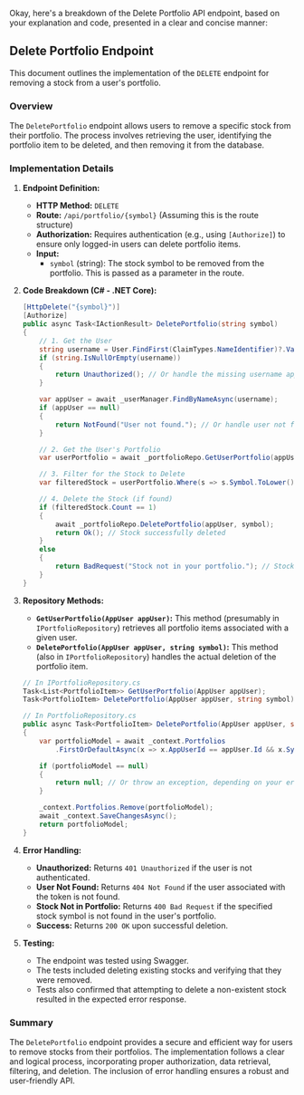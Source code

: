 Okay, here's a breakdown of the Delete Portfolio API endpoint, based on your explanation and code, presented in a clear and concise manner:

## Delete Portfolio Endpoint

This document outlines the implementation of the `DELETE` endpoint for removing a stock from a user's portfolio.

### Overview

The `DeletePortfolio` endpoint allows users to remove a specific stock from their portfolio. The process involves retrieving the user, identifying the portfolio item to be deleted, and then removing it from the database.

### Implementation Details

1.  **Endpoint Definition:**

    *   **HTTP Method:** `DELETE`
    *   **Route:** `/api/portfolio/{symbol}` (Assuming this is the route structure)
    *   **Authorization:** Requires authentication (e.g., using `[Authorize]`) to ensure only logged-in users can delete portfolio items.
    *   **Input:**
        *   `symbol` (string): The stock symbol to be removed from the portfolio. This is passed as a parameter in the route.

2.  **Code Breakdown (C# - .NET Core):**

    ```csharp
    [HttpDelete("{symbol}")]
    [Authorize]
    public async Task<IActionResult> DeletePortfolio(string symbol)
    {
        // 1. Get the User
        string username = User.FindFirst(ClaimTypes.NameIdentifier)?.Value; // Or your identity claim
        if (string.IsNullOrEmpty(username))
        {
            return Unauthorized(); // Or handle the missing username appropriately
        }

        var appUser = await _userManager.FindByNameAsync(username);
        if (appUser == null)
        {
            return NotFound("User not found."); // Or handle user not found
        }

        // 2. Get the User's Portfolio
        var userPortfolio = await _portfolioRepo.GetUserPortfolio(appUser);

        // 3. Filter for the Stock to Delete
        var filteredStock = userPortfolio.Where(s => s.Symbol.ToLower() == symbol.ToLower()).ToList();

        // 4. Delete the Stock (if found)
        if (filteredStock.Count == 1)
        {
            await _portfolioRepo.DeletePortfolio(appUser, symbol);
            return Ok(); // Stock successfully deleted
        }
        else
        {
            return BadRequest("Stock not in your portfolio."); // Stock not found in portfolio
        }
    }
    ```

3.  **Repository Methods:**

    *   **`GetUserPortfolio(AppUser appUser)`:** This method (presumably in `IPortfolioRepository`) retrieves all portfolio items associated with a given user.
    *   **`DeletePortfolio(AppUser appUser, string symbol)`:** This method (also in `IPortfolioRepository`) handles the actual deletion of the portfolio item.

    ```csharp
    // In IPortfolioRepository.cs
    Task<List<PortfolioItem>> GetUserPortfolio(AppUser appUser);
    Task<PortfolioItem> DeletePortfolio(AppUser appUser, string symbol);

    // In PortfolioRepository.cs
    public async Task<PortfolioItem> DeletePortfolio(AppUser appUser, string symbol)
    {
        var portfolioModel = await _context.Portfolios
            .FirstOrDefaultAsync(x => x.AppUserId == appUser.Id && x.Symbol.ToLower() == symbol.ToLower());

        if (portfolioModel == null)
        {
            return null; // Or throw an exception, depending on your error handling
        }

        _context.Portfolios.Remove(portfolioModel);
        await _context.SaveChangesAsync();
        return portfolioModel;
    }
    ```

4.  **Error Handling:**

    *   **Unauthorized:** Returns `401 Unauthorized` if the user is not authenticated.
    *   **User Not Found:** Returns `404 Not Found` if the user associated with the token is not found.
    *   **Stock Not in Portfolio:** Returns `400 Bad Request` if the specified stock symbol is not found in the user's portfolio.
    *   **Success:** Returns `200 OK` upon successful deletion.

5.  **Testing:**

    *   The endpoint was tested using Swagger.
    *   The tests included deleting existing stocks and verifying that they were removed.
    *   Tests also confirmed that attempting to delete a non-existent stock resulted in the expected error response.

### Summary

The `DeletePortfolio` endpoint provides a secure and efficient way for users to remove stocks from their portfolios. The implementation follows a clear and logical process, incorporating proper authorization, data retrieval, filtering, and deletion. The inclusion of error handling ensures a robust and user-friendly API.